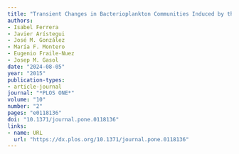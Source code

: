 ```yaml
---
title: "Transient Changes in Bacterioplankton Communities Induced by the Submarine Volcanic Eruption of El Hierro (Canary Islands)"
authors:
- Isabel Ferrera
- Javier Arístegui
- José M. González
- María F. Montero
- Eugenio Fraile-Nuez
- Josep M. Gasol
date: "2024-08-05"
year: "2015"
publication-types:
- article-journal
journal: "*PLOS ONE*"
volume: "10"
number: "2"
pages: "e0118136"
doi: "10.1371/journal.pone.0118136"
links:
- name: URL
  url: "https://dx.plos.org/10.1371/journal.pone.0118136"
---
```

